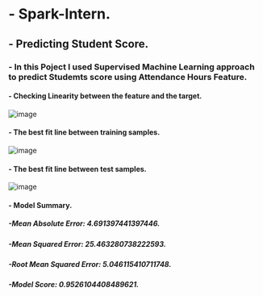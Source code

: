 # - Spark-Intern.
## - Predicting Student Score. 
### - In this Poject I used Supervised Machine Learning approach to predict Studemts score using Attendance Hours Feature.

#### - Checking Linearity between the feature and the target.

![image](https://user-images.githubusercontent.com/32219409/191803475-4573ab7c-b359-46c6-9d9e-5c16ede9b02a.png)

#### - The best fit line between training samples.

![image](https://user-images.githubusercontent.com/32219409/191804152-65925d58-613a-4f67-bad7-f663db3d9196.png)

#### - The best fit line between test samples.

![image](https://user-images.githubusercontent.com/32219409/191804440-a2c73778-4562-499b-8db3-f3676fc9df11.png)

#### - Model Summary.

##### -Mean Absolute Error: 4.691397441397446.
##### -Mean Squared Error: 25.463280738222593.
##### -Root Mean Squared Error: 5.046115410711748.
##### -Model Score: 0.9526104408489621.
